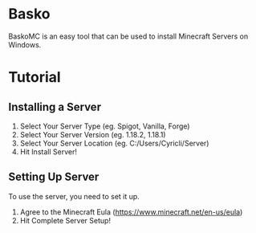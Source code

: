 # Basko
BaskoMC is an easy tool that can be used to install Minecraft Servers on Windows.

# Tutorial
## Installing a Server
1) Select Your Server Type (eg. Spigot, Vanilla, Forge)
2) Select Your Server Version (eg. 1.18.2, 1.18.1)
3) Select Your Server Location (eg. C:/Users/Cyricli/Server)
4) Hit Install Server!

## Setting Up Server
To use the server, you need to set it up.
1) Agree to the Minecraft Eula (https://www.minecraft.net/en-us/eula)
2) Hit Complete Server Setup!
